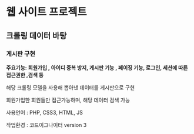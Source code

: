 # 웹 사이트 프로젝트
## 크롤링 데이터 바탕
### 게시판 구현 

<b>주요기능: 회원가입 , 아이디 중복 방지, 게시판 기능 , 페이징 기능, 로그인, 세션에 따른 접근권한 ,검색 등</b>

<P>해당 크롤링 모델을 사용해 뽑아낸 데이터를 게시판으로 구현</P>
<p>회원가입한 회원들만 접근가능하며, 해당 데이터 검색 가능</p>
<p>사용언어 : PHP, CSS3, HTML, JS</p>
<p>작업환경 : 코드이그나이터 version 3</p>
